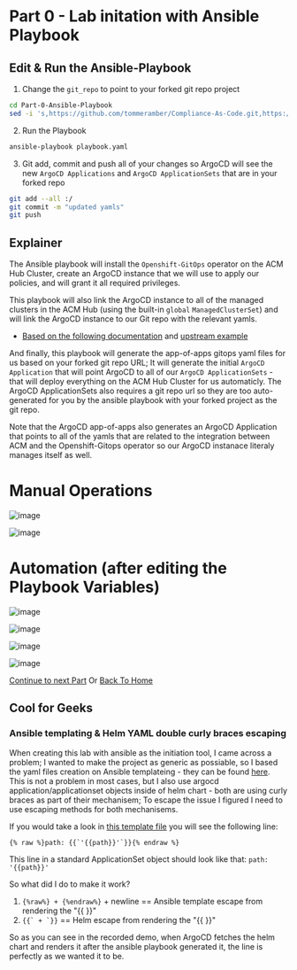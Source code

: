 # Part 0 - Lab initation with Ansible Playbook

## Edit & Run the Ansible-Playbook 
1. Change the `git_repo` to point to your forked git repo project
```bash
cd Part-0-Ansible-Playbook
sed -i 's,https://github.com/tommeramber/Compliance-As-Code.git,https://github.com/<YOUR_USERNAME>/Compliance-As-Code.git,g' playbook.yaml
```
2. Run the Playbook
```bash
ansible-playbook playbook.yaml
```
3. Git add, commit and push all of your changes so ArgoCD will see the new `ArgoCD Applications` and `ArgoCD ApplicationSets` that are in your forked repo
```bash
git add --all :/
git commit -m "updated yamls"
git push
```


## Explainer
The Ansible playbook will install the `Openshift-GitOps` operator on the ACM Hub Cluster, create an ArgoCD instance that we will use to apply our policies, and will grant it all required privileges. 

This playbook will also link the ArgoCD instance to all of the managed clusters in the ACM Hub (using the built-in `global` `ManagedClusterSet`) and will link the ArgoCD instance to our Git repo with the relevant yamls.

* [Based on the following documentation](https://access.redhat.com/documentation/en-us/red_hat_advanced_cluster_management_for_kubernetes/2.7/html-single/applications/index#gitops-config) and [upstream example](https://github.com/stolostron/multicloud-integrations/tree/main/examples/openshift-gitops)

And finally, this playbook will generate the app-of-apps gitops yaml files for us based on your forked git repo URL; It will generate the initial `ArgoCD Application` that will point ArgoCD to all of our `ArgoCD ApplicationSets` - that will deploy everything on the ACM Hub Cluster for us automaticly. The ArgoCD ApplicationSets also requires a git repo url so they are too auto-generated for you by the ansible playbook with your forked project as the git repo. 

Note that the ArgoCD app-of-apps also generates an ArgoCD Application that points to all of the yamls that are related to the integration between ACM and the Openshift-Gitops operator so our ArgoCD instanace literaly manages itself as well.

# Manual Operations

![image](https://user-images.githubusercontent.com/60185557/231435160-1a3ec640-c63a-4b49-8781-6ddc403b5b4d.png)


![image](https://user-images.githubusercontent.com/60185557/231435268-03541753-3d85-4b62-8103-0e615950086a.png)

# Automation (after editing the Playbook Variables)

![image](https://user-images.githubusercontent.com/60185557/231435450-151e1246-693b-424c-be3b-481ad83af415.png)

![image](https://user-images.githubusercontent.com/60185557/231438966-913e4112-2efb-46b8-a898-413f91220a02.png)

![image](https://user-images.githubusercontent.com/60185557/231439012-fd8eafab-a489-4709-b107-293057eab8f6.png)

![image](https://user-images.githubusercontent.com/60185557/231439068-ff19485a-119b-4087-b034-dc7ee1b9572b.png)


[Continue to next Part](../Part-1-App-of-Apps/README.md)
Or [Back To Home](../README.md)


## Cool for Geeks
### Ansible templating & Helm YAML double curly braces escaping
When creating this lab with ansible as the initiation tool, I came across a problem; 
I wanted to make the project as generic as possiable, so I based the yaml files creation on Ansible templateing - they can be found [here](roles/deploy-app-of-apps/templates/). This is not a problem in most cases, but I also use argocd application/applicationset objects inside of helm chart - both are using curly braces as part of their mechanisem; To escape the issue I figured I need to use escaping methods for both mechanisems. 

If you would take a look in [this template file](roles/deploy-app-of-apps/templates/applicationset-security-tools.yaml.j2) you will see the following line:

```
{% raw %}path: {{`'{{path}}'`}}{% endraw %}
```

This line in a standard ApplicationSet object should look like that:
```path: '{{path}}'```

So what did I do to make it work?
1. ```{%raw%} + {%endraw%}``` + newline == Ansible template escape from rendering the "{{ }}"
2. ```{{` + `}}``` == Helm escape from rendering the "{{ }}"

So as you can see in the recorded demo, when ArgoCD fetches the helm chart and renders it after the ansible playbook generated it, the line is perfectly as we wanted it to be.
